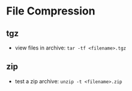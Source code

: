 # File Compression

## tgz
- view files in archive: `tar -tf <filename>.tgz`

## zip
- test a zip archive: `unzip -t <filename>.zip`
